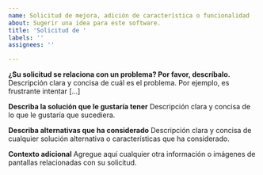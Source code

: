 ```yaml
---
name: Solicitud de mejora, adición de característica o funcionalidad
about: Sugerir una idea para este software.
title: 'Solicitud de '
labels: ''
assignees: ''

---
```


**¿Su solicitud se relaciona con un problema? Por favor, descríbalo.**
Descripción clara y concisa de cuál es el problema. Por ejemplo, es frustrante intentar [...]

**Describa la solución que le gustaría tener**
Descripción clara y concisa de lo que le gustaría que sucediera.

**Describa alternativas que ha considerado**
Descripción clara y concisa de cualquier solución alternativa o características que ha considerado.

**Contexto adicional**
Agregue aquí cualquier otra información o imágenes de pantallas relacionadas con su solicitud.
